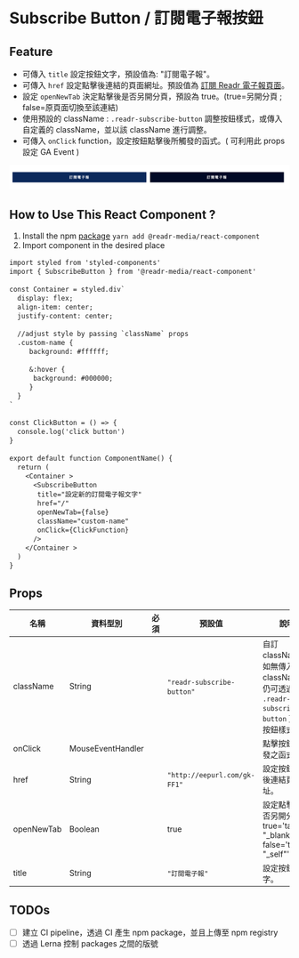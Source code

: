 # Subscribe Button / 訂閱電子報按鈕

## Feature

- 可傳入 `title` 設定按鈕文字，預設值為: "訂閱電子報"。
- 可傳入 `href` 設定點擊後連結的頁面網址。預設值為 [訂閱 Readr 電子報頁面](http://eepurl.com/gk-FF1)。
- 設定 `openNewTab` 決定點擊後是否另開分頁，預設為 true。(true=另開分頁 ; false=原頁面切換至該連結)
- 使用預設的 className : `.readr-subscribe-button` 調整按鈕樣式，或傳入自定義的 className，並以該 className 進行調整。
- 可傳入 `onClick` function，設定按鈕點擊後所觸發的函式。( 可利用此 props 設定 GA Event )

![Subscribe Button](./imgs/subscribe-button.svg)

## How to Use This React Component ?

1. Install the npm [package](https://www.npmjs.com/package/@readr-media/react-component)
   `yarn add @readr-media/react-component`
2. Import component in the desired place

```
import styled from 'styled-components'
import { SubscribeButton } from '@readr-media/react-component'

const Container = styled.div`
  display: flex;
  align-item: center;
  justify-content: center;

  //adjust style by passing `className` props
  .custom-name {
     background: #ffffff;

     &:hover {
      background: #000000;
     }
  }
`

const ClickButton = () => {
  console.log('click button')
}

export default function ComponentName() {
  return (
    <Container >
      <SubscribeButton
       title="設定新的訂閱電子報文字"
       href="/"
       openNewTab={false}
       className="custom-name"
       onClick={ClickFunction}
      />
    </Container >
  )
}
```

## Props

| 名稱       | 資料型別          | 必須 | 預設值                       | 說明                                                                                      |
| ---------- | ----------------- | ---- | ---------------------------- | ----------------------------------------------------------------------------------------- |
| className  | String            |      | `"readr-subscribe-button"`   | 自訂 className。如無傳入自訂 className，仍可透過 `.readr-subscribe-button` 更改按鈕樣式。 |
| onClick    | MouseEventHandler |      |                              | 點擊按鈕後觸發之函式。                                                                    |
| href       | String            |      | `"http://eepurl.com/gk-FF1"` | 設定按鈕點擊後連結頁面網址。                                                              |
| openNewTab | Boolean           |      | true                         | 設定點擊後是否另開分頁。true='target: "\_blank"', false='target: "\_self"',               |
| title      | String            |      | `"訂閱電子報"`               | 設定按鈕文字。                                                                            |

## TODOs

- [ ] 建立 CI pipeline，透過 CI 產生 npm package，並且上傳至 npm registry
- [ ] 透過 Lerna 控制 packages 之間的版號
